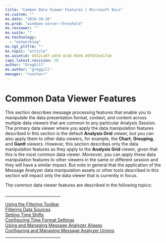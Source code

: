 ```yaml
---
title: "Common Data Viewer Features | Microsoft Docs"
ms.custom: ""
ms.date: "2016-10-26"
ms.prod: "windows-server-threshold"
ms.reviewer: ""
ms.suite: ""
ms.technology: 
  - "networking"
ms.tgt_pltfrm: ""
ms.topic: "article"
ms.assetid: d452ca8f-a959-4c58-93d6-49f033e417a6
caps.latest.revision: 28
author: "GregGill"
ms.author: "greggill"
manager: "ronstarr"
---
```

# Common Data Viewer Features
This section describes message processing features that enable you to manipulate the data presentation format, context, and content across multiple data viewers that are common to any particular Analysis Session. The primary data viewer where you apply the data manipulation features described in this section is the default **Analysis Grid** viewer, but you can also apply them to other data viewers, for example, the **Chart**, **Grouping**, and **Gantt** viewers. However, this section describes only the data manipulation features as they apply to the **Analysis Grid** viewer, given that this is the most common data viewer. Moreover, you can apply these data manipulation features to other viewers in the same or different session and they will have a similar impact. But note in general that the application of the Message Analyzer data manipulation assets or other tools described in this section will impact only the data viewer that is currently in focus.  
  
 The common data viewer features are described in the following topics:  
  
 ___________________________\_  
  
 [Using the Filtering Toolbar](using-the-filtering-toolbar.md)   
 [Filtering Data Sources](filtering-data-sources.md)   
 [Setting Time Shifts](setting-time-shifts.md)   
 [Configuring Time Format Settings](configuring-time-format-settings.md)   
 [Using and Managing Message Analyzer Aliases](using-and-managing-message-analyzer-aliases.md)   
 [Configuring and Managing Message Analyzer Unions](configuring-and-managing-message-analyzer-unions.md)   
___________________________\_